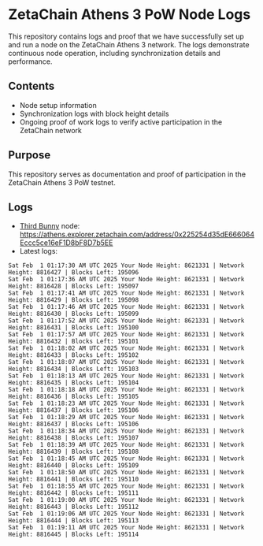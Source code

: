 # ZetaChain Athens 3 PoW Node Logs
This repository contains logs and proof that we have successfully set up and run a node on the ZetaChain Athens 3 network. The logs demonstrate continuous node operation, including synchronization details and performance.

## Contents
- Node setup information
- Synchronization logs with block height details
- Ongoing proof of work logs to verify active participation in the ZetaChain network

## Purpose
This repository serves as documentation and proof of participation in the ZetaChain Athens 3 PoW testnet.

## Logs

- [Third Bunny](https://thirdbunny.xyz/) node: https://athens.explorer.zetachain.com/address/0x225254d35dE666064Eccc5ce16eF1D8bF8D7b5EE
- Latest logs:
```
Sat Feb  1 01:17:30 AM UTC 2025 Your Node Height: 8621331 | Network Height: 8816427 | Blocks Left: 195096
Sat Feb  1 01:17:36 AM UTC 2025 Your Node Height: 8621331 | Network Height: 8816428 | Blocks Left: 195097
Sat Feb  1 01:17:41 AM UTC 2025 Your Node Height: 8621331 | Network Height: 8816429 | Blocks Left: 195098
Sat Feb  1 01:17:46 AM UTC 2025 Your Node Height: 8621331 | Network Height: 8816430 | Blocks Left: 195099
Sat Feb  1 01:17:52 AM UTC 2025 Your Node Height: 8621331 | Network Height: 8816431 | Blocks Left: 195100
Sat Feb  1 01:17:57 AM UTC 2025 Your Node Height: 8621331 | Network Height: 8816432 | Blocks Left: 195101
Sat Feb  1 01:18:02 AM UTC 2025 Your Node Height: 8621331 | Network Height: 8816433 | Blocks Left: 195102
Sat Feb  1 01:18:07 AM UTC 2025 Your Node Height: 8621331 | Network Height: 8816434 | Blocks Left: 195103
Sat Feb  1 01:18:13 AM UTC 2025 Your Node Height: 8621331 | Network Height: 8816435 | Blocks Left: 195104
Sat Feb  1 01:18:18 AM UTC 2025 Your Node Height: 8621331 | Network Height: 8816436 | Blocks Left: 195105
Sat Feb  1 01:18:23 AM UTC 2025 Your Node Height: 8621331 | Network Height: 8816437 | Blocks Left: 195106
Sat Feb  1 01:18:29 AM UTC 2025 Your Node Height: 8621331 | Network Height: 8816437 | Blocks Left: 195106
Sat Feb  1 01:18:34 AM UTC 2025 Your Node Height: 8621331 | Network Height: 8816438 | Blocks Left: 195107
Sat Feb  1 01:18:39 AM UTC 2025 Your Node Height: 8621331 | Network Height: 8816439 | Blocks Left: 195108
Sat Feb  1 01:18:45 AM UTC 2025 Your Node Height: 8621331 | Network Height: 8816440 | Blocks Left: 195109
Sat Feb  1 01:18:50 AM UTC 2025 Your Node Height: 8621331 | Network Height: 8816441 | Blocks Left: 195110
Sat Feb  1 01:18:55 AM UTC 2025 Your Node Height: 8621331 | Network Height: 8816442 | Blocks Left: 195111
Sat Feb  1 01:19:00 AM UTC 2025 Your Node Height: 8621331 | Network Height: 8816443 | Blocks Left: 195112
Sat Feb  1 01:19:06 AM UTC 2025 Your Node Height: 8621331 | Network Height: 8816444 | Blocks Left: 195113
Sat Feb  1 01:19:11 AM UTC 2025 Your Node Height: 8621331 | Network Height: 8816445 | Blocks Left: 195114
```
